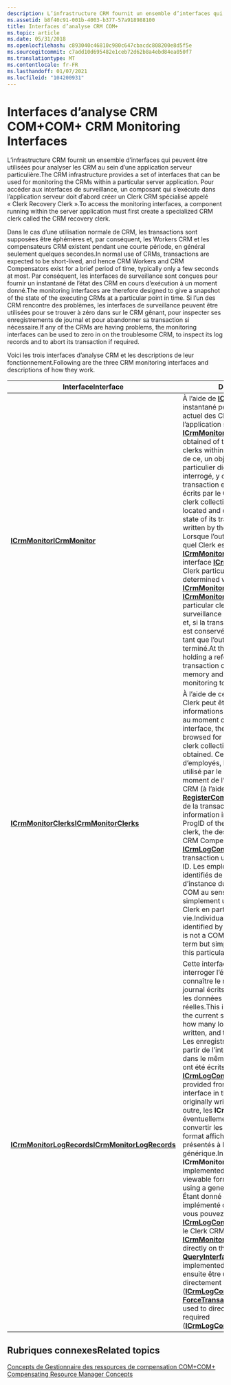 ```yaml
---
description: L’infrastructure CRM fournit un ensemble d’interfaces qui peuvent être utilisées pour analyser les CRM au sein d’une application serveur particulière.
ms.assetid: b8f40c91-001b-4003-b377-57a918988100
title: Interfaces d’analyse CRM COM+
ms.topic: article
ms.date: 05/31/2018
ms.openlocfilehash: c893040c46810c980c647cbacdc808200e8d5f5e
ms.sourcegitcommit: c7add10d695482e1ceb72d62b8a4ebd84ea050f7
ms.translationtype: MT
ms.contentlocale: fr-FR
ms.lasthandoff: 01/07/2021
ms.locfileid: "104200931"
---
```

# <a name="com-crm-monitoring-interfaces"></a><span data-ttu-id="be6c3-103">Interfaces d’analyse CRM COM+</span><span class="sxs-lookup"><span data-stu-id="be6c3-103">COM+ CRM Monitoring Interfaces</span></span>

<span data-ttu-id="be6c3-104">L’infrastructure CRM fournit un ensemble d’interfaces qui peuvent être utilisées pour analyser les CRM au sein d’une application serveur particulière.</span><span class="sxs-lookup"><span data-stu-id="be6c3-104">The CRM infrastructure provides a set of interfaces that can be used for monitoring the CRMs within a particular server application.</span></span> <span data-ttu-id="be6c3-105">Pour accéder aux interfaces de surveillance, un composant qui s’exécute dans l’application serveur doit d’abord créer un Clerk CRM spécialisé appelé « Clerk Recovery Clerk ».</span><span class="sxs-lookup"><span data-stu-id="be6c3-105">To access the monitoring interfaces, a component running within the server application must first create a specialized CRM clerk called the CRM recovery clerk.</span></span>

<span data-ttu-id="be6c3-106">Dans le cas d’une utilisation normale de CRM, les transactions sont supposées être éphémères et, par conséquent, les Workers CRM et les compensateurs CRM existent pendant une courte période, en général seulement quelques secondes.</span><span class="sxs-lookup"><span data-stu-id="be6c3-106">In normal use of CRMs, transactions are expected to be short-lived, and hence CRM Workers and CRM Compensators exist for a brief period of time, typically only a few seconds at most.</span></span> <span data-ttu-id="be6c3-107">Par conséquent, les interfaces de surveillance sont conçues pour fournir un instantané de l’état des CRM en cours d’exécution à un moment donné.</span><span class="sxs-lookup"><span data-stu-id="be6c3-107">The monitoring interfaces are therefore designed to give a snapshot of the state of the executing CRMs at a particular point in time.</span></span> <span data-ttu-id="be6c3-108">Si l’un des CRM rencontre des problèmes, les interfaces de surveillance peuvent être utilisées pour se trouver à zéro dans sur le CRM gênant, pour inspecter ses enregistrements de journal et pour abandonner sa transaction si nécessaire.</span><span class="sxs-lookup"><span data-stu-id="be6c3-108">If any of the CRMs are having problems, the monitoring interfaces can be used to zero in on the troublesome CRM, to inspect its log records and to abort its transaction if required.</span></span>

<span data-ttu-id="be6c3-109">Voici les trois interfaces d’analyse CRM et les descriptions de leur fonctionnement.</span><span class="sxs-lookup"><span data-stu-id="be6c3-109">Following are the three CRM monitoring interfaces and descriptions of how they work.</span></span>



| <span data-ttu-id="be6c3-110">Interface</span><span class="sxs-lookup"><span data-stu-id="be6c3-110">Interface</span></span>                                                         | <span data-ttu-id="be6c3-111">Description</span><span class="sxs-lookup"><span data-stu-id="be6c3-111">Description</span></span>                                                                                                                                                                                                                                                                                                                                                                                                                                                                                                                                                                                                                                                                                                                                                                                                                                                                                                                                                                                                          |
|-------------------------------------------------------------------|----------------------------------------------------------------------------------------------------------------------------------------------------------------------------------------------------------------------------------------------------------------------------------------------------------------------------------------------------------------------------------------------------------------------------------------------------------------------------------------------------------------------------------------------------------------------------------------------------------------------------------------------------------------------------------------------------------------------------------------------------------------------------------------------------------------------------------------------------------------------------------------------------------------------------------------------------------------------------------------------------------------------|
| [<span data-ttu-id="be6c3-112">**ICrmMonitor**</span><span class="sxs-lookup"><span data-stu-id="be6c3-112">**ICrmMonitor**</span></span>](/windows/desktop/api/ComSvcs/nn-comsvcs-icrmmonitor)<br/>                     | <span data-ttu-id="be6c3-113">À l’aide de [**ICrmMonitor :: GetClerks**](/windows/desktop/api/ComSvcs/nf-comsvcs-icrmmonitor-getclerks), un instantané peut être obtenu de l’ensemble actuel des Clerk CRM actifs au sein de l’application serveur.</span><span class="sxs-lookup"><span data-stu-id="be6c3-113">Using [**ICrmMonitor::GetClerks**](/windows/desktop/api/ComSvcs/nf-comsvcs-icrmmonitor-getclerks), a snapshot can be obtained of the current set of active CRM clerks within the server application.</span></span> <span data-ttu-id="be6c3-114">À partir de ce, un objet de collection de Clerk CRM particulier digne d’intérêt peut être localisé et interrogé, y compris l’état actuel de sa transaction et les enregistrements de journal écrits par le CRM.</span><span class="sxs-lookup"><span data-stu-id="be6c3-114">From this, a particular CRM clerk collection object of interest can be located and queried, including the current state of its transaction and the log records written by the CRM.</span></span><br/> <span data-ttu-id="be6c3-115">Lorsque l’outil de surveillance a déterminé quel Clerk est digne d’intérêt, il appelle [**ICrmMonitor :: HoldClerk**](/windows/desktop/api/ComSvcs/nf-comsvcs-icrmmonitor-holdclerk) pour recevoir une interface [**ICrmMonitorLogRecords**](/windows/desktop/api/ComSvcs/nn-comsvcs-icrmmonitorlogrecords) sur ce Clerk particulier.</span><span class="sxs-lookup"><span data-stu-id="be6c3-115">When the monitoring tool has determined which clerk is of interest, it calls [**ICrmMonitor::HoldClerk**](/windows/desktop/api/ComSvcs/nf-comsvcs-icrmmonitor-holdclerk) to get an [**ICrmMonitorLogRecords**](/windows/desktop/api/ComSvcs/nn-comsvcs-icrmmonitorlogrecords) interface on that particular clerk.</span></span> <span data-ttu-id="be6c3-116">À ce stade, l’outil de surveillance détient une référence à ce Clerk et, si la transaction se termine, le régisseur est conservé en mémoire et n’est pas libéré tant que l’outil de surveillance n’est pas terminé.</span><span class="sxs-lookup"><span data-stu-id="be6c3-116">At this point, the monitoring tool is holding a reference to that clerk, and if the transaction completes, the clerk is held in memory and is not released until the monitoring tool is done.</span></span><br/>                                                                                                                                                                                                    |
| [<span data-ttu-id="be6c3-117">**ICrmMonitorClerks**</span><span class="sxs-lookup"><span data-stu-id="be6c3-117">**ICrmMonitorClerks**</span></span>](/windows/desktop/api/ComSvcs/nn-comsvcs-icrmmonitorclerks)<br/>         | <span data-ttu-id="be6c3-118">À l’aide de cette interface, l’objet de collection Clerk peut être parcouru pour obtenir des informations sur l’état de la collection Clerk au moment où elle a été obtenue.</span><span class="sxs-lookup"><span data-stu-id="be6c3-118">Using this interface, the clerk collection object can be browsed for information about the state of the clerk collection at the moment it was obtained.</span></span> <span data-ttu-id="be6c3-119">Ces informations incluent le nombre d’employés, le ProgID du compensateur CRM utilisé par le Clerk, la description fournie au moment de l’inscription du compensateur CRM (à l’aide de [**ICrmLogControl :: RegisterCompensator**](/windows/desktop/api/ComSvcs/nf-comsvcs-icrmlogcontrol-registercompensator)), l’ID d’unité de travail de la transaction et l’ID d’activité.</span><span class="sxs-lookup"><span data-stu-id="be6c3-119">This information includes the number of clerks, the ProgID of the CRM Compensator used by the clerk, the description provided at the time the CRM Compensator was registered (using [**ICrmLogControl::RegisterCompensator**](/windows/desktop/api/ComSvcs/nf-comsvcs-icrmlogcontrol-registercompensator)), the transaction unit-of-work ID, and the activity ID.</span></span> <span data-ttu-id="be6c3-120">Les employés individuels sont également identifiés de manière unique par un « CLSID d’instance du Clerk », qui n’est pas un CLSID COM au sens habituel du terme, mais simplement un GUID unique qui identifie ce Clerk en particulier pour sa durée de vie.</span><span class="sxs-lookup"><span data-stu-id="be6c3-120">Individual clerks are also uniquely identified by a "clerk instance CLSID," which is not a COM CLSID in the usual sense of the term but simply a unique GUID that identifies this particular clerk for its lifetime.</span></span><br/>                                                                                                                                                                                                                                                                                                |
| [<span data-ttu-id="be6c3-121">**ICrmMonitorLogRecords**</span><span class="sxs-lookup"><span data-stu-id="be6c3-121">**ICrmMonitorLogRecords**</span></span>](/windows/desktop/api/ComSvcs/nn-comsvcs-icrmmonitorlogrecords)<br/> | <span data-ttu-id="be6c3-122">Cette interface peut être utilisée pour interroger l’état actuel de la transaction, pour connaître le nombre d’enregistrements de journal écrits par le Clerk CRM et pour obtenir les données d’enregistrement de journal réelles.</span><span class="sxs-lookup"><span data-stu-id="be6c3-122">This interface can be used to query the current state of the transaction, to find out how many log records this CRM clerk has written, and to get the actual log record data.</span></span> <span data-ttu-id="be6c3-123">Les enregistrements de journal sont fournis à partir de l’interface [**ICrmMonitorLogRecords**](/windows/desktop/api/ComSvcs/nn-comsvcs-icrmmonitorlogrecords) dans le même format que celui dans lequel ils ont été écrits à l’origine (à l’aide de [**ICrmLogControl**](/windows/desktop/api/ComSvcs/nn-comsvcs-icrmlogcontrol)).</span><span class="sxs-lookup"><span data-stu-id="be6c3-123">The log records are provided from the [**ICrmMonitorLogRecords**](/windows/desktop/api/ComSvcs/nn-comsvcs-icrmmonitorlogrecords) interface in the same format that they were originally written (using [**ICrmLogControl**](/windows/desktop/api/ComSvcs/nn-comsvcs-icrmlogcontrol)).</span></span> <span data-ttu-id="be6c3-124">En outre, les **ICrmMonitorLogRecords** peuvent éventuellement être implémentés pour convertir les enregistrements de journal au format affichable, de sorte qu’ils puissent être présentés à l’aide d’un outil d’analyse générique.</span><span class="sxs-lookup"><span data-stu-id="be6c3-124">In addition, **ICrmMonitorLogRecords** can be optionally implemented to convert the log records to viewable format so they can be presented using a generic monitoring tool.</span></span><br/> <span data-ttu-id="be6c3-125">Étant donné que [**ICrmMonitorLogRecords**](/windows/desktop/api/ComSvcs/nn-comsvcs-icrmmonitorlogrecords) est implémenté directement sur le Clerk CRM, vous pouvez [**QueryInterface**](/windows/desktop/api/unknwn/nf-unknwn-iunknown-queryinterface(q)) pour [**ICrmLogControl**](/windows/desktop/api/ComSvcs/nn-comsvcs-icrmlogcontrol) (également implémenté sur le Clerk CRM).</span><span class="sxs-lookup"><span data-stu-id="be6c3-125">Because [**ICrmMonitorLogRecords**](/windows/desktop/api/ComSvcs/nn-comsvcs-icrmmonitorlogrecords) is implemented directly on the CRM clerk, you can [**QueryInterface**](/windows/desktop/api/unknwn/nf-unknwn-iunknown-queryinterface(q)) for [**ICrmLogControl**](/windows/desktop/api/ComSvcs/nn-comsvcs-icrmlogcontrol) (also implemented on the CRM clerk).</span></span> <span data-ttu-id="be6c3-126">Il peut ensuite être utilisé pour abandonner directement la transaction si nécessaire ([**ICrmLogControl :: ForceTransactionToAbort**](/windows/desktop/api/ComSvcs/nf-comsvcs-icrmlogcontrol-forcetransactiontoabort)).</span><span class="sxs-lookup"><span data-stu-id="be6c3-126">This can then be used to directly abort the transaction if required ([**ICrmLogControl::ForceTransactionToAbort**](/windows/desktop/api/ComSvcs/nf-comsvcs-icrmlogcontrol-forcetransactiontoabort)).</span></span><br/> |



 

## <a name="related-topics"></a><span data-ttu-id="be6c3-127">Rubriques connexes</span><span class="sxs-lookup"><span data-stu-id="be6c3-127">Related topics</span></span>

<dl> <dt>

[<span data-ttu-id="be6c3-128">Concepts de Gestionnaire des ressources de compensation COM+</span><span class="sxs-lookup"><span data-stu-id="be6c3-128">COM+ Compensating Resource Manager Concepts</span></span>](com--compensating-resource-manager-concepts.md)
</dt> </dl>

 

